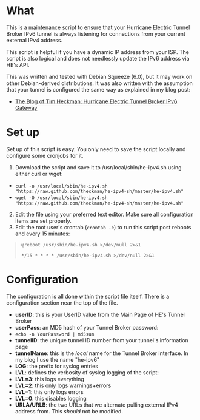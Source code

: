 What
====

This is a maintenance script to ensure that your Hurricane Electric Tunnel Broker IPv6 tunnel is always listening for connections from your current external IPv4 address.  

This script is helpful if you have a dynamic IP address from your ISP.  The script is also logical and does not needlessly update the IPv6 address via HE's API.

This was written and tested with Debian Squeeze (6.0), but it may work on other Debian-derived distributions.  It was also written with the assumption that your tunnel is configured the same way as explained in my blog post:

- [The Blog of Tim Heckman: Hurricane Electric Tunnel Broker IPv6 Gateway](http://blog.timheckman.net/2011/05/24/he-tunnelbroker-ipv6-gateway/ "http://blog.timheckman.net/2011/05/24/he-tunnelbroker-ipv6-gateway/")

Set up
======

Set up of this script is easy.  You only need to save the script locally and configure some cronjobs for it.

1. Download the script and save it to /usr/local/sbin/he-ipv4.sh using either curl or wget:
 * ```curl -o /usr/local/sbin/he-ipv4.sh "https://raw.github.com/theckman/he-ipv4-sh/master/he-ipv4.sh"```
 * ```wget -O /usr/local/sbin/he-ipv4.sh "https://raw.github.com/theckman/he-ipv4-sh/master/he-ipv4.sh"```
2. Edit the file using your preferred text editor.  Make sure all configuration items are set properly.
3. Edit the root user's crontab (```crontab -e```) to run this script post reboots and every 15 minutes:

> ```@reboot /usr/sbin/he-ipv4.sh >/dev/null 2>&1```
> 
> ```*/15 * * * * /usr/sbin/he-ipv4.sh >/dev/null 2>&1```

Configuration
=============

The configuration is all done within the script file itself.  There is a configuration section near the top of the file.

* **userID**: this is your UserID value from the Main Page of HE's Tunnel Broker
* **userPass**: an MD5 hash of your Tunnel Broker password:
 * ```echo -n YourPassword | md5sum```
* **tunnelID**: the unique tunnel ID number from your tunnel's information page
* **tunnelName**: this is the *local* name for the Tunnel Broker interface.  In my blog I use the name "he-ipv6"
* **LOG**: the prefix for syslog entries
* **LVL**: defines the verbosity of syslog logging of the script:
 * **LVL=3**: this logs everything
 * **LVL=2**: this only logs warnings+errors
 * **LVL=1**: this only logs errors
 * **LVL=0**: this disables logging
* **URLA/URLB**: the two URLs that we alternate pulling external IPv4 address from. This *should* not be modified.
